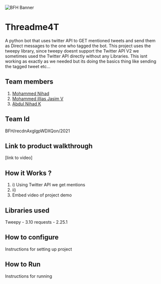 ![BFH Banner](https://trello-attachments.s3.amazonaws.com/542e9c6316504d5797afbfb9/542e9c6316504d5797afbfc1/39dee8d993841943b5723510ce663233/Frame_19.png)
# Threadme4T
A python bot that uses twitter API to GET mentioned tweets and send them as Direct messages to the one who tagged the bot. This project uses the tweepy library, since tweepy doesnt support the Twitter API V2 we sometimes used the Twitter API directly without any Libraries. This isnt working as exactly as we needed but its doing the basics thing like sending the tagged tweet etc...
## Team members
1. <a href="https://github.com/ShunKaido">Mohammed Nihad</a> 
2. <a href="https://github.com/ilyazjasim">Mohammed illias Jasim V</a> 
3. <a href="https://github.com/Nihadk117">Abdul Nihad K</a> 
## Team Id
BFH/recdnAxglgpWDXQon/2021
## Link to product walkthrough
[link to video]
## How it Works ?
1. i) Using Twitter API we get mentions 
2. ii) 
3. Embed video of project demo
## Libraries used
Tweepy - 3.10
requests - 2.25.1
## How to configure
Instructions for setting up project
## How to Run
Instructions for running
